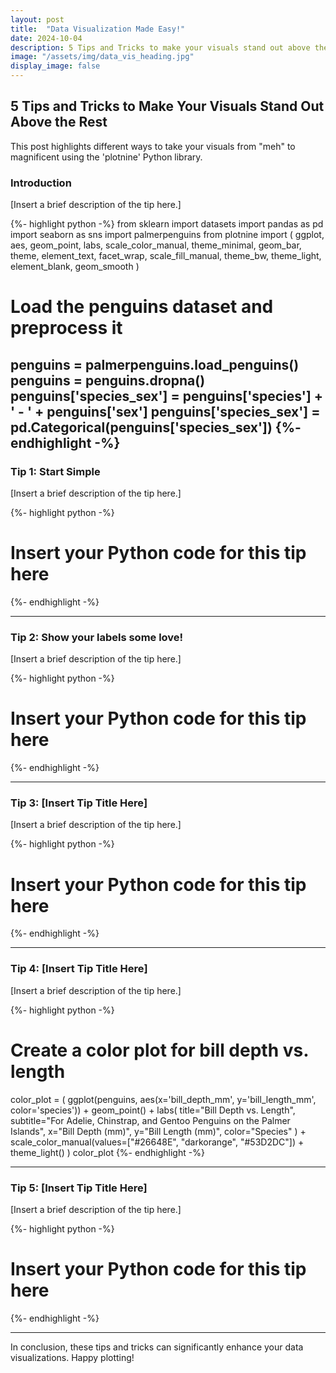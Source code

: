 ```yaml
---
layout: post
title:  "Data Visualization Made Easy!"
date: 2024-10-04
description: 5 Tips and Tricks to make your visuals stand out above the rest   
image: "/assets/img/data_vis_heading.jpg"
display_image: false
---
```

## 5 Tips and Tricks to Make Your Visuals Stand Out Above the Rest
<p class="intro"><span class="dropcap">T</span>his post highlights different ways to take your visuals from "meh" to magnificent using the 'plotnine' Python library.</p>

### Introduction
<p class="tip-description">[Insert a brief description of the tip here.]</p>


{%- highlight python -%}
from sklearn import datasets
import pandas as pd
import seaborn as sns 
import palmerpenguins
from plotnine import (
    ggplot, aes, geom_point, labs, scale_color_manual, theme_minimal, 
    geom_bar, theme, element_text, facet_wrap, scale_fill_manual, 
    theme_bw, theme_light, element_blank, geom_smooth
)

# Load the penguins dataset and preprocess it
penguins = palmerpenguins.load_penguins()
penguins = penguins.dropna()
penguins['species_sex'] = penguins['species'] + ' - ' + penguins['sex']
penguins['species_sex'] = pd.Categorical(penguins['species_sex'])
{%- endhighlight -%}
---

### Tip 1: Start Simple
<p class="tip-description">[Insert a brief description of the tip here.]</p>

{%- highlight python -%}
# Insert your Python code for this tip here
{%- endhighlight -%}

---

### Tip 2: Show your labels some love!
<p class="tip-description">[Insert a brief description of the tip here.]</p>

{%- highlight python -%}
# Insert your Python code for this tip here
{%- endhighlight -%}

---

### Tip 3: [Insert Tip Title Here]
<p class="tip-description">[Insert a brief description of the tip here.]</p>

{%- highlight python -%}
# Insert your Python code for this tip here
{%- endhighlight -%}

---

### Tip 4: [Insert Tip Title Here]
<p class="tip-description">[Insert a brief description of the tip here.]</p>

{%- highlight python -%}
# Create a color plot for bill depth vs. length
color_plot = (
    ggplot(penguins, aes(x='bill_depth_mm', y='bill_length_mm', color='species')) +
    geom_point() +
    labs(
        title="Bill Depth vs. Length",
        subtitle="For Adelie, Chinstrap, and Gentoo Penguins on the Palmer Islands",
        x="Bill Depth (mm)", 
        y="Bill Length (mm)",
        color="Species"
    ) +
    scale_color_manual(values=["#26648E", "darkorange", "#53D2DC"]) +
    theme_light()
)
color_plot
{%- endhighlight -%}

---

### Tip 5: [Insert Tip Title Here]
<p class="tip-description">[Insert a brief description of the tip here.]</p>

{%- highlight python -%}
# Insert your Python code for this tip here
{%- endhighlight -%}

---

<p class="conclusion">In conclusion, these tips and tricks can significantly enhance your data visualizations. Happy plotting!</p>

